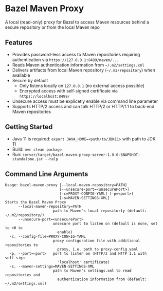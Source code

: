 # Bazel Maven Proxy
A local (read-only) proxy for Bazel to access Maven resources behind a secure repository or from the local Maven repo

## Features
* Provides password-less access to Maven repositories requiring authentication via `https://127.0.0.1:8499/maven/...`
* Reads Maven authentication information from `~/.m2/settings.xml`
* Delivers artifacts from local Maven repository (`~/.m2/repository`) when available
* Secure by default
    * Only listens locally on `127.0.0.1` (no external access possible)
    * Encrypted access with self-signed certificate via `https://localhost:8499/`
* Unsecure access must be explicetly enable via command line parameter
* Supports HTTP/2 access and can talk HTTP/2 or HTTP/1.1 to back-end Maven repositories

## Getting Started

* Java 11 is required: `export JAVA_HOME=<path/to/JDK11>` with path to JDK 11
* Build: `mvn clean package`
* Run: `server/target/bazel-maven-proxy-server-1.0.0-SNAPSHOT-standalone.jar --help`

## Command Line Arguments

```
Usage: bazel-maven-proxy [--local-maven-repository=PATH]
                         [--unsecure-port=<unsecurePort>]
                         [-c=PROXY-CONFIG-YAML] [-p=<port>]
                         [-s=MAVEN-SETTINGS-XML]
Starts the Bazel Maven Proxy
      --local-maven-repository=PATH
                      path to Maven's local repositorty (default: ~/.m2/repository/)
      --unsecure-port=<unsecurePort>
                      unsecure port to listen on (default is none, set to >0 to
                        enable)
  -c, --config-file=PROXY-CONFIG-YAML
                      proxy configuration file with additional repositories to
                        proxy, i.e. path to proxy-config.yaml
  -p, --port=<port>   port to listen on (HTTP/2 and HTTP 1.1 with self-sign
                        'localhost' certificate)
  -s, --maven-settings=MAVEN-SETTINGS-XML
                      path to Maven's settings.xml to read repositories and
                        authentication informatiom from (default: ~/.m2/settings.xml)
```
